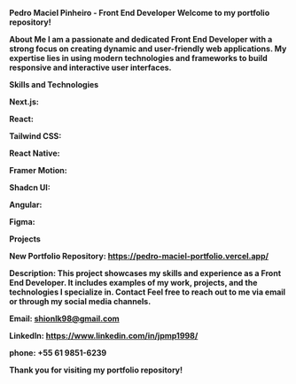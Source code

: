 <strong>Pedro Maciel Pinheiro<strong/> - Front End Developer
Welcome to my portfolio repository!

About Me
I am a passionate and dedicated Front End Developer with a strong focus on creating dynamic and user-friendly web applications. 
My expertise lies in using modern technologies and frameworks to build responsive and interactive user interfaces.

Skills and Technologies 

Next.js: 

React: 

Tailwind CSS:

React Native: 

Framer Motion: 

Shadcn UI: 

Angular: 

Figma: 

Projects

New Portfolio
Repository: https://pedro-maciel-portfolio.vercel.app/

Description: This project showcases my skills and experience as a Front End Developer. It includes examples of my work, projects, and the technologies I specialize in.
Contact
Feel free to reach out to me via email or through my social media channels.

Email: shionlk98@gmail.com

LinkedIn: https://www.linkedin.com/in/jpmp1998/

phone: +55 61 9851-6239

Thank you for visiting my portfolio repository!
